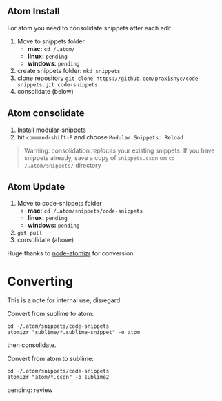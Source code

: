 

## Atom Install

For atom you need to consolidate snippets after each edit.

1. Move to snippets folder
	- **mac:** `cd /.atom/`
	- **linux:** `pending`
	- **windows:** `pending`
2. create snippets folder: `mkd snippets`
3. clone repository `git clone https://github.com/praxisnyc/code-snippets.git code-snippets`
4. consolidate (below)

## Atom consolidate


1. Install [modular-snippets](https://atom.io/packages/modular-snippets)
2. hit `command-shift-P` and choose `Modular Snippets: Reload`

> Warning: consolidation *replaces* your existing snippets. If you have snippets already, save a copy of `snippets.cson` on `cd /.atom/snippets/` directory

## Atom Update

1. Move to code-snippets folder
	- **mac:** `cd /.atom/snippets/code-snippets`
	- **linux:** `pending`
	- **windows:** `pending`
3. `git pull`
4. consolidate (above)



Huge thanks to [node-atomizr](https://www.npmjs.com/package/node-atomizr) for conversion

# Converting

This is a note for internal use, disregard.

Convert from sublime to atom:
```
cd ~/.atom/snippets/code-snippets
atomizr "sublime/*.sublime-snippet" -o atom
```
then consolidate.

Convert from atom to sublime:

```
cd ~/.atom/snippets/code-snippets
atomizr "atom/*.cson" -o sublime2
```
pending: review

